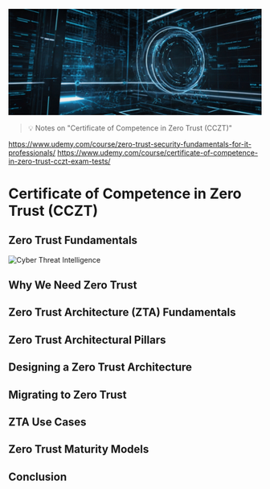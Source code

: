 ![Certificate of Competence in Zero Trust (CCZT)](images/zt.jpg "Certificate of Competence in Zero Trust (CCZT)")

> :bulb: Notes on "Certificate of Competence in Zero Trust (CCZT)"

https://www.udemy.com/course/zero-trust-security-fundamentals-for-it-professionals/
https://www.udemy.com/course/certificate-of-competence-in-zero-trust-cczt-exam-tests/


# Certificate of Competence in Zero Trust (CCZT)

## Zero Trust Fundamentals




![Cyber Threat Intelligence](images/1/cti1.png)



## Why We Need Zero Trust


## Zero Trust Architecture (ZTA) Fundamentals


## Zero Trust Architectural Pillars


## Designing a Zero Trust Architecture


## Migrating to Zero Trust


## ZTA Use Cases


## Zero Trust Maturity Models

## Conclusion






